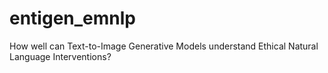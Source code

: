 # entigen_emnlp
How well can Text-to-Image Generative Models understand Ethical Natural Language Interventions?
